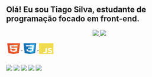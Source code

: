 ## Olá! Eu sou Tiago Silva, estudante de programação focado em front-end. 

<div align="center">
  <a href="https://github.com/TiagoSilvaSom">
  <img height="130em" src="https://github-readme-stats.vercel.app/api?username=TiagoSilvaSom&show_icons=true&theme=tokyonight&include_all_commits=true&count_private=true"/>
  <img height="130em" src="https://github-readme-stats.vercel.app/api/top-langs/?username=TiagoSilvaSom&layout=compact&langs_count=7&theme=tokyonight"/>
</div>
  
<div style="display: inline_block"><br>
  <img align="center" alt="Tiago-HTML" height="30" width="40" src="https://raw.githubusercontent.com/devicons/devicon/master/icons/html5/html5-original.svg">
  <img align="center" alt="Tiago-CSS" height="30" width="40" src="https://raw.githubusercontent.com/devicons/devicon/master/icons/css3/css3-original.svg">
  <img align="center" alt="Tiago-Js" height="30" width="40" src="https://raw.githubusercontent.com/devicons/devicon/master/icons/javascript/javascript-plain.svg"> 
</div>

##
  
<div>
    <a href="https://www.instagram.com/tiagosilvasom/" target="_blank"><img src="https://img.shields.io/badge/Instagram-E4405F?style=for-the-badge&logo=instagram&logoColor=white" target="_blank"></a> 
    <a href = "mailto:giacomosilva1@gmail.com"><img src="https://img.shields.io/badge/Gmail-D14836?style=for-the-badge&logo=gmail&logoColor=white"></a>
   <a href="https://www.linkedin.com/in/tiago-silva-979b60173/" target="_blank"><img src="https://img.shields.io/badge/-LinkedIn-%230077B5?style=for-the-badge&logo=linkedin&logoColor=white" target="_blank"></a>
  <a href="https://contate.me/TiagoSilva" target="_blank"><img src="https://img.shields.io/badge/WhatsApp-25D366?style=for-the-badge&logo=whatsapp&logoColor=white"></a>
  <a href="https://criarmeulink.com.br/u/1648049381" target="_blank"><img src="https://img.shields.io/badge/Telegram-2CA5E0?style=for-the-badge&logo=telegram&logoColor=white"></a>
  
</div>
  
  

